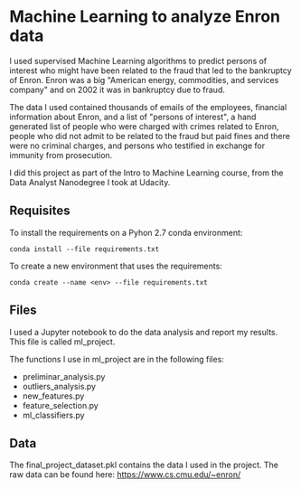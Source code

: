 # Machine Learning to analyze Enron data

I used supervised Machine Learning algorithms to predict persons of interest who might have been related to the fraud that led to the bankruptcy of Enron. Enron was a big "American energy, commodities, and services company" and on 2002 it was in bankruptcy due to fraud.

The data I used contained thousands of emails of the employees, financial information about Enron, and a list of "persons of interest", a hand generated list of people who were charged with crimes related to Enron, people who did not admit to be related to the fraud but paid fines and there were no criminal charges, and persons who testified in exchange for immunity from prosecution.

I did this project as part of the Intro to Machine Learning course, from the Data Analyst Nanodegree I took at Udacity.

## Requisites

To install the requirements on a Pyhon 2.7 conda environment:

```
conda install --file requirements.txt
```

To create a new environment that uses the requirements:

```
conda create --name <env> --file requirements.txt
```

## Files

I used a Jupyter notebook to do the data analysis and report my results. This file is called ml_project.

The functions I use in ml_project are in the following files:
- preliminar_analysis.py
- outliers_analysis.py
- new_features.py
- feature_selection.py
- ml_classifiers.py
 

## Data

The final_project_dataset.pkl contains the data I used in the project. The raw data can be found here: https://www.cs.cmu.edu/~enron/
